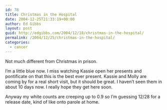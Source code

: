 ```yaml
---
id: 78
title: Christmas in the Hospital
date: 2004-12-25T21:33:19+00:00
author: Ed Gibbs
layout: post
guid: http://edgibbs.com/2004/12/18/christmas-in-the-hospital/
permalink: /2004/12/25/christmas-in-the-hospital/
categories:
  - cancer
---
```

Not much different from Christmas in prison.

I&#8217;m a little blue now. I miss watching Kassie open her presents and pontificate on that this is the best ever present. Kassie and Molly are coming by for a real short visit, but it should be great. I haven&#8217;t seen them in about 10 days now. I really hope they get here soon.

Anyway my white counts are creeping up to 0.9 so I&#8217;m guessing 12/28 for a release date, kind of like onto parole at home.
